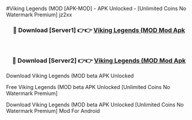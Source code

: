 #Viking Legends (MOD [APK-MOD] - APK Unlocked - [Unlimited Coins No Watermark Premium] jz2xx



<div align="center">

<h3>🔴 Download [Server1] 👉👉 <a href="https://momento.my/?title=Viking_Legends_(MOD">Viking Legends (MOD Mod Apk</a></h3><br>

<h3>🔴 Download [Server2] 👉👉 <a href="https://momento.my/?title=Viking_Legends_(MOD">Viking Legends (MOD Mod Apk</a></h3>
</div>



Download Viking Legends (MOD beta APK Unlocked

Free Viking Legends (MOD beta APK Unlocked [Unlimited Coins No Watermark Premium]

Download Viking Legends (MOD beta APK Unlocked [Unlimited Coins No Watermark Premium] Mod For Android
